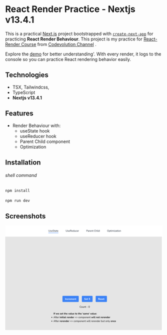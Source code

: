 # React Render Practice - Nextjs v13.4.1

This is a practical [Next.js](https://nextjs.org/) project bootstrapped with [`create-next-app`](https://github.com/vercel/next.js/tree/canary/packages/create-next-app) for practicing **React Render Behaviour**. This project is my practice for [React-Render Course](https://www.youtube.com/watch?v=YP2f-ErXG_M&list=PLC3y8-rFHvwg7czgqpQIBEAHn8D6l530t) from [Codevolution Channel](https://www.youtube.com/@Codevolution/)
.

Explore the [demo](https://maxjn-react-render.vercel.app/) for better understanding'. With every render, it logs to the console so you can practice React rendering behavior easily.

## Technologies

- TSX, Tailwindcss,
- TypeScript
- **Nextjs v13.4.1**

## Features

- Render Behaviour with:
  - useState hook
  - useReducer hook
  - Parent Child component
  - Optimization

## Installation

###### shell command

```shell
npm install

npm run dev
```

## Screenshots

![Cover](./public/cover.png)
